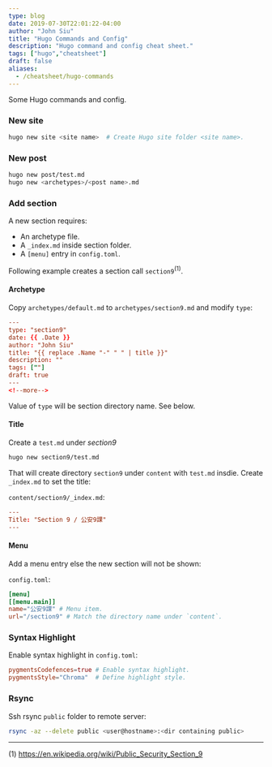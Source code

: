```yaml
---
type: blog
date: 2019-07-30T22:01:22-04:00
author: "John Siu"
title: "Hugo Commands and Config"
description: "Hugo command and config cheat sheet."
tags: ["hugo","cheatsheet"]
draft: false
aliases:
  - /cheatsheet/hugo-commands
---
```

Some Hugo commands and config.
<!--more-->
### New site

```sh
hugo new site <site name>  # Create Hugo site folder <site name>.
```

### New post

```sh
hugo new post/test.md
hugo new <archetypes>/<post name>.md
```

### Add section

A new section requires:

- An archetype file.
- A `_index.md` inside section folder.
- A `[menu]` entry in `config.toml`.

Following example creates a section call `section9`<sup>(1)</sup>.

#### Archetype

Copy `archetypes/default.md` to `archetypes/section9.md` and modify `type`:

```toml
---
type: "section9"
date: {{ .Date }}
author: "John Siu"
title: "{{ replace .Name "-" " " | title }}"
description: ""
tags: [""]
draft: true
---
<!--more-->
```

Value of `type` will be section directory name. See below.

#### Title

Create a `test.md` under *section9*

```sh
hugo new section9/test.md
```

That will create directory `section9` under `content` with `test.md` insdie. Create `_index.md` to set the title:

`content/section9/_index.md`:

```toml
---
Title: "Section 9 / 公安9課"
---
```

#### Menu

Add a menu entry else the new section will not be shown:

`config.toml`:

```toml
[menu]
[[menu.main]]
name="公安9課" # Menu item.
url="/section9" # Match the directory name under `content`.
```

### Syntax Highlight

Enable syntax highlight in `config.toml`:

```toml
pygmentsCodefences=true # Enable syntax highlight.
pygmentsStyle="Chroma"  # Define highlight style.
```

### Rsync

Ssh rsync `public` folder to remote server:

```sh
rsync -az --delete public <user@hostname>:<dir containing public>
```

---

(1) https://en.wikipedia.org/wiki/Public_Security_Section_9
